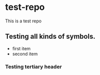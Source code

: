 # test-repo
This is a test repo

## Testing all kinds of symbols. 
* first item
* second item


### Testing tertiary header 
